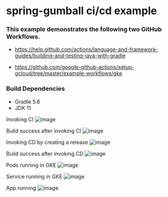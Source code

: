# spring-gumball ci/cd example

### This example demonstrates the following two GitHub Workflows.

* https://help.github.com/actions/language-and-framework-guides/building-and-testing-java-with-gradle

* https://github.com/google-github-actions/setup-gcloud/tree/master/example-workflows/gke

### Build Dependencies

* Gradle 5.6
* JDK 11

Invoking CI
![image](https://github.com/MashawnH/spring-gumball/assets/37811879/eab5e069-ad96-4817-8180-9d68f250a4f4)

Build success after invoking CI
![image](https://github.com/MashawnH/spring-gumball/assets/37811879/59137826-f754-47f5-8160-83f52dcd5f25)

Invoking CD by creating a release
![image](https://github.com/MashawnH/spring-gumball/assets/37811879/9848eab0-f9c0-4936-a362-53d24df6991f)

Build success after invoking CD
![image](https://github.com/MashawnH/spring-gumball/assets/37811879/b0232f3a-1420-4f3a-970f-7eb9d0aa64ef)

Pods running in GKE
![image](https://github.com/MashawnH/spring-gumball/assets/37811879/6ef2728e-37c6-4cd3-a39a-7e5f9f28c3d4)

Service running in GKE
![image](https://github.com/MashawnH/spring-gumball/assets/37811879/ac00dae2-95f9-4bb2-bdcb-5b9f40e2501b)

App running
![image](https://github.com/MashawnH/spring-gumball/assets/37811879/7843c991-306f-4981-8598-160aab3cf7f3)




